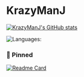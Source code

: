 # KrazyManJ

[![KrazyManJ's GitHub stats](https://github-readme-stats.vercel.app/api?username=KrazyManJ&show_icons=true&bg_color=0d1117&border_radius=20&hide_border=true&title_color=268faa&text_color=ffffff&icon_color=268faa)](https://github.com/anuraghazra/github-readme-stats)

![Languages:](https://github-readme-stats.vercel.app/api/top-langs/?username=krazymanj&layout=compact&bg_color=0d1117&border_radius=20&hide_border=true&card_width=450&custom_title=Languages%20that%20i%20have%20touched%3A&title_color=268faa&text_color=ffffff)

### 📌 Pinned

[![Readme Card](https://github-readme-stats.vercel.app/api/pin/?username=krazymanj&repo=krazybungee&bg_color=07090d&border_radius=10&border_color=8b949e&text_color=8b949e)](https://github.com/anuraghazra/github-readme-stats)
